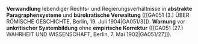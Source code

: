 
**Verwandlung** lebendiger Rechts- und Regierungsverhältnisse in **abstrakte Paragraphensysteme** und **bürokratische Verwaltung** ([[GA051 (3.) ÜBER RÖMISCHE GESCHICHTE, Berlin, 19. Juli 1904|GA051/3]]). **Warnung** vor **unkritischer Systembildung** ohne **empirische Korrektur** ([[GA051 (27.) WAHRHEIT UND WISSENSCHAFT, Berlin, 7. Mai 1902|GA051/27]]).
